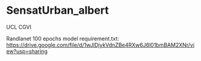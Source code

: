 # SensatUrban_albert
UCL CGVI

Randlanet 100 epochs model requirement.txt: 
https://drive.google.com/file/d/1wJlDjykVdnZBe4RXw6J6l01bmBAM2XNr/view?usp=sharing
